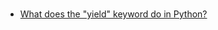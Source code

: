 ###
- [What does the "yield" keyword do in Python?](https://stackoverflow.com/questions/231767/what-does-the-yield-keyword-do-in-python)
